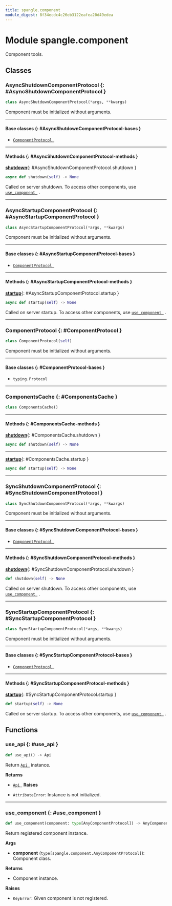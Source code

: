 ```yaml
---
title: spangle.component
module_digest: 8f34ecdc4c26eb3122eafea20d49edea
---
```


# Module spangle.component

Component tools.

## Classes

### AsyncShutdownComponentProtocol {: #AsyncShutdownComponentProtocol }

```python
class AsyncShutdownComponentProtocol(*args, **kwargs)
```

Component must be initialized without arguments.

------

#### Base classes {: #AsyncShutdownComponentProtocol-bases }

* [`ComponentProtocol `](#ComponentProtocol)

------

#### Methods {: #AsyncShutdownComponentProtocol-methods }

[**shutdown**](#AsyncShutdownComponentProtocol.shutdown){: #AsyncShutdownComponentProtocol.shutdown }

```python
async def shutdown(self) -> None
```

Called on server shutdown. To access other components, use
    [`use_component `](#use_component) .

------

### AsyncStartupComponentProtocol {: #AsyncStartupComponentProtocol }

```python
class AsyncStartupComponentProtocol(*args, **kwargs)
```

Component must be initialized without arguments.

------

#### Base classes {: #AsyncStartupComponentProtocol-bases }

* [`ComponentProtocol `](#ComponentProtocol)

------

#### Methods {: #AsyncStartupComponentProtocol-methods }

[**startup**](#AsyncStartupComponentProtocol.startup){: #AsyncStartupComponentProtocol.startup }

```python
async def startup(self) -> None
```

Called on server startup. To access other components, use
    [`use_component `](#use_component) .

------

### ComponentProtocol {: #ComponentProtocol }

```python
class ComponentProtocol(self)
```

Component must be initialized without arguments.

------

#### Base classes {: #ComponentProtocol-bases }

* `typing.Protocol`

------

### ComponentsCache {: #ComponentsCache }

```python
class ComponentsCache()
```

------

#### Methods {: #ComponentsCache-methods }

[**shutdown**](#ComponentsCache.shutdown){: #ComponentsCache.shutdown }

```python
async def shutdown(self) -> None
```

------

[**startup**](#ComponentsCache.startup){: #ComponentsCache.startup }

```python
async def startup(self) -> None
```

------

### SyncShutdownComponentProtocol {: #SyncShutdownComponentProtocol }

```python
class SyncShutdownComponentProtocol(*args, **kwargs)
```

Component must be initialized without arguments.

------

#### Base classes {: #SyncShutdownComponentProtocol-bases }

* [`ComponentProtocol `](#ComponentProtocol)

------

#### Methods {: #SyncShutdownComponentProtocol-methods }

[**shutdown**](#SyncShutdownComponentProtocol.shutdown){: #SyncShutdownComponentProtocol.shutdown }

```python
def shutdown(self) -> None
```

Called on server shutdown. To access other components, use
    [`use_component `](#use_component) .

------

### SyncStartupComponentProtocol {: #SyncStartupComponentProtocol }

```python
class SyncStartupComponentProtocol(*args, **kwargs)
```

Component must be initialized without arguments.

------

#### Base classes {: #SyncStartupComponentProtocol-bases }

* [`ComponentProtocol `](#ComponentProtocol)

------

#### Methods {: #SyncStartupComponentProtocol-methods }

[**startup**](#SyncStartupComponentProtocol.startup){: #SyncStartupComponentProtocol.startup }

```python
def startup(self) -> None
```

Called on server startup. To access other components, use
    [`use_component `](#use_component) .

## Functions

### use_api {: #use_api }

```python
def use_api() -> Api
```

Return [`Api `](api-py.md#Api) instance.

**Returns**

- [`Api `](api-py.md#Api)
**Raises**

- `AttributeError`: Instance is not initialized.

------

### use_component {: #use_component }

```python
def use_component(component: type[AnyComponentProtocol]) -> AnyComponentProtocol
```

Return registered component instance.

**Args**

- **component** (`type[spangle.component.AnyComponentProtocol]`): Component class.

**Returns**

* Component instance.

**Raises**

- `KeyError`: Given component is not registered.